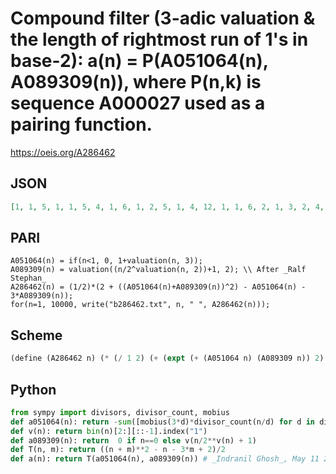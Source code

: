 # Compound filter \(3\-adic valuation & the length of rightmost run of 1's in base\-2\): a\(n\) \= P\(A051064\(n\), A089309\(n\)\), where P\(n,k\) is sequence A000027 used as a pairing function\.
https://oeis.org/A286462
## JSON
```JSON
[1, 1, 5, 1, 1, 5, 4, 1, 6, 1, 2, 5, 1, 4, 12, 1, 1, 6, 2, 1, 3, 2, 4, 5, 1, 1, 14, 4, 1, 12, 11, 1, 3, 1, 2, 6, 1, 2, 8, 1, 1, 3, 2, 2, 6, 4, 7, 5, 1, 1, 5, 1, 1, 14, 4, 4, 3, 1, 2, 12, 1, 11, 31, 1, 1, 3, 2, 1, 3, 2, 4, 6, 1, 1, 5, 2, 1, 8, 7, 1, 15, 1, 2, 3, 1, 2, 8, 2, 1, 6, 2, 4, 3, 7, 11, 5, 1, 1, 9, 1, 1, 5, 4, 1, 3, 1, 2, 14, 1, 4, 12, 4, 1, 3, 2, 1]
```
## PARI
```PARI
A051064(n) = if(n<1, 0, 1+valuation(n, 3));
A089309(n) = valuation((n/2^valuation(n, 2))+1, 2); \\ After _Ralf Stephan_
A286462(n) = (1/2)*(2 + ((A051064(n)+A089309(n))^2) - A051064(n) - 3*A089309(n));
for(n=1, 10000, write("b286462.txt", n, " ", A286462(n)));
```
## Scheme
```Scheme
(define (A286462 n) (* (/ 1 2) (+ (expt (+ (A051064 n) (A089309 n)) 2) (- (A051064 n)) (- (* 3 (A089309 n))) 2)))
```
## Python
```Python
from sympy import divisors, divisor_count, mobius
def a051064(n): return -sum([mobius(3*d)*divisor_count(n/d) for d in divisors(n)])
def v(n): return bin(n)[2:][::-1].index("1")
def a089309(n): return  0 if n==0 else v(n/2**v(n) + 1)
def T(n, m): return ((n + m)**2 - n - 3*m + 2)/2
def a(n): return T(a051064(n), a089309(n)) # _Indranil Ghosh_, May 11 2017
```
